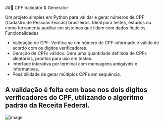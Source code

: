 ##📝 CPF Validator & Generator

Um projeto simples em Python para validar e gerar números de CPF (Cadastro de Pessoas Físicas) brasileiros. Ideal para testes, estudos ou como ferramenta auxiliar em sistemas que lidam com dados fictícios.
Funcionalidades

- Validação de CPF: Verifica se um número de CPF informado é válido de acordo com os dígitos verificadores.
- Geração de CPFs válidos: Gera uma quantidade definida de CPFs aleatórios, prontos para uso em testes.
- Interface interativa por terminal com mensagens amigáveis e informativas.
- Possibilidade de gerar múltiplos CPFs em sequência.

A validação é feita com base nos dois dígitos verificadores do CPF, utilizando o algoritmo padrão da Receita Federal.
---
![image](https://github.com/user-attachments/assets/9f229539-5b47-4002-a10a-5afc2d0fd808)
